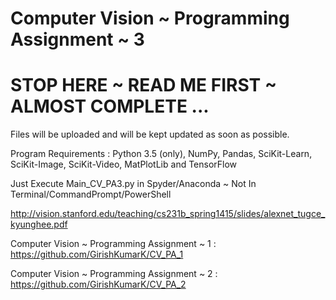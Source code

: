 # Computer Vision ~ Programming Assignment ~ 3

# STOP HERE ~ READ ME FIRST ~ ALMOST COMPLETE ...

Files will be uploaded and will be kept updated as soon as possible.

Program Requirements : Python 3.5 (only), NumPy, Pandas, SciKit-Learn, SciKit-Image, SciKit-Video, MatPlotLib and TensorFlow

Just Execute Main_CV_PA3.py in Spyder/Anaconda ~ Not In Terminal/CommandPrompt/PowerShell


http://vision.stanford.edu/teaching/cs231b_spring1415/slides/alexnet_tugce_kyunghee.pdf

Computer Vision ~ Programming Assignment ~ 1 : https://github.com/GirishKumarK/CV_PA_1

Computer Vision ~ Programming Assignment ~ 2 : https://github.com/GirishKumarK/CV_PA_2
